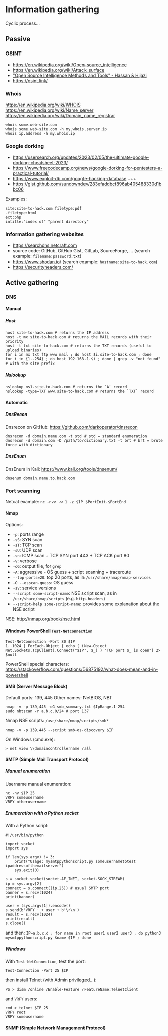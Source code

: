 # Information gathering

Cyclic process...

## Passive

### OSINT

- https://en.wikipedia.org/wiki/Open-source_intelligence
- https://en.wikipedia.org/wiki/Attack_surface
- ["Open Source Intelligence Methods and Tools" - Hassan & Hijazi](https://link.springer.com/book/10.1007/978-1-4842-3213-2)
- https://osint.link/

### Whois

https://en.wikipedia.org/wiki/WHOIS
https://en.wikipedia.org/wiki/Name_server
https://en.wikipedia.org/wiki/Domain_name_registrar
```
whois some.web-site.com
whois some.web-site.com -h my.whois.server.ip
whois ip.address -h my.whois.ip
```

### Google dorking

- https://usersearch.org/updates/2023/02/05/the-ultimate-google-dorking-cheatsheet-2023/
- https://www.freecodecamp.org/news/google-dorking-for-pentesters-a-practical-tutorial/
- https://www.exploit-db.com/google-hacking-database +++
- https://gist.github.com/sundowndev/283efaddbcf896ab405488330d1bbc06

Examples:
```
site:site-to-hack.com filetype:pdf
-filetype:html
ext:php
intitle:"index of" "parent directory"
```

### Information gathering websites

- https://searchdns.netcraft.com
- source code: GitHub, GitHub Gist, GitLab, SourceForge, ... (search example: `filename:password.txt`)
- https://www.shodan.io/ (search example: `hostname:site-to-hack.com`)
- https://securityheaders.com/

## Active gathering

### DNS

#### Manual

##### Host

```
host site-to-hack.com # returns the IP address
host -t mx site-to-hack.com # returns the MAIL records with their priority
host -t txt site-to-hack.com # returns the TXT records (useful to upload binaries)
for i in mx txt ftp www mail ; do host $i.site-to-hack.com ; done
for i in {1..254} ; do host 192.168.1.$i ; done | grep -v "not found" # with the site prefix
```

##### Nslookup

```
nslookup ns1.site-to-hack.com # returns the `A` record
nslookup -type=TXT www.site-to-hack.com # returns the `TXT` record
```

#### Automatic

##### DnsRecon

Dnsrecon on GitHub: https://github.com/darkoperator/dnsrecon
```
dnsrecon -d domain.name.com -t std # std = standard enumeration
dnsrecon -d domain.com -D /path/to/dictionary.txt -t brt # brt = brute force with dictionary
```

##### DnsEnum

DnsEnum in Kali: https://www.kali.org/tools/dnsenum/
```
dnsenum domain.name.to.hack.com
```

### Port scanning

Netcat example: `nc -nvv -w 1 -z $IP $PortInit-$PortEnd` 

#### Nmap

Options:
- `-p`: ports range
- `-sS`: SYN scan
- `-sT`: TCP scan
- `-sU`: UDP scan
- `-sn`: ICMP scan + TCP SYN port 443 + TCP ACK port 80
- `-v`: verbose
- `-oG`: output file, for `grep`
- `-A`: aggressive - OS guess + script scanning + traceroute
- `--top-ports=20`: top 20 ports, as in `/usr/share/nmap/nmap-services`
- `-O --osscan-guess`: OS guess
- `-sV`: service versions
- `--script some-script-name`: NSE script scan, as in `/usr/share/nmap/scripts` (e.g. `http-headers`)
- `--script-help some-script-name`: provides some explanation about the NSE script

NSE: http://nmap.org/book/nse.html

#### Windows PowerShell `Test-NetConnection`

```
Test-NetConnection -Port 80 $IP
1..1024 | ForEach-Object { echo ( (New-Object Net.Sockets.TcpClient).Connect("$IP", $_) ) "TCP port $_ is open"} 2> $null
```
PowerShell special characters: https://stackoverflow.com/questions/56875192/what-does-mean-and-in-powershell

#### SMB (Server Message Block)

Default ports: 139, 445
Other names: NetBIOS, NBT
```
nmap -v -p 139,445 -oG smb_summary.txt $IpRange.1-254
sudo nbtscan -r a.b.c.0/24 # port 137
```

Nmap NSE scripts: `/usr/share/nmap/scripts/smb*`
```
nmap -v -p 139,445 --script smb-os-discovery $IP
```

On Windows (cmd.exe):
```
> net view \\domaincontrollername /all
```

#### SMTP (Simple Mail Transport Protocol)

##### Manual enumeration

Username manual enumeration:
```
nc -nv $IP 25
VRFY someusername
VRFY otherusername
```

##### Enumeration with a Python socket

With a Python script:
```
#!/usr/bin/python

import socket
import sys

if len(sys.argv) != 3:
    print("Usage: mysmtppythonscript.py someusernametotest ipaddressofthemailserver")
    sys.exit(0)

s = socket.socket(socket.AF_INET, socket.SOCK_STREAM)
ip = sys.argv[2]
connect = s.connect((ip,25)) # usual SMTP port
banner = s.recv(1024)
print(banner)

user = (sys.argv[1]).encode()
s.send(b'VRFY ' + user + b'\r\n')
result = s.recv(1024)
print(result)
s.close()
```
and then: `IP=a.b.c.d ; for name in root user1 user2 user3 ; do python3 mysmtppythonscript.py $name $IP ; done`

##### Windows

With `Test-NetConnection`, test the port:
```
Test-Connection -Port 25 $IP
```
then install Telnet (with Admin privileged...):
```
PS > dism /online /Enable-Feature /FeatureName:TelnetClient
```
and `VRFY` users:
```
cmd > telnet $IP 25
VRFY root
VRFY someusername
```

#### SNMP (Simple Network Management Protocol)

```

```




